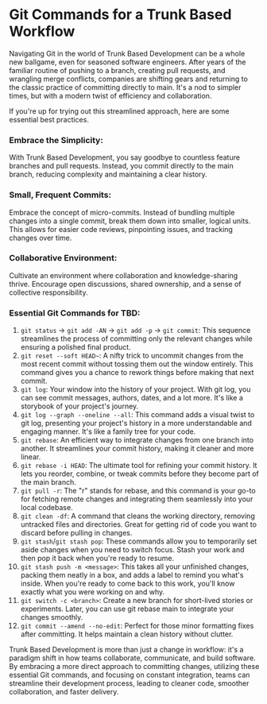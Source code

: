# Git Commands for a Trunk Based Workflow

Navigating Git in the world of Trunk Based Development can be a whole new ballgame, even for seasoned software
engineers.
After years of the familiar routine of pushing to a branch, creating pull requests, and wrangling merge conflicts,
companies are shifting gears and returning to the classic practice of committing directly to main.
It's a nod to simpler times, but with a modern twist of efficiency and collaboration.

If you're up for trying out this streamlined approach, here are some essential best practices.

### Embrace the Simplicity:

With Trunk Based Development, you say goodbye to countless feature branches and pull requests.
Instead, you commit directly to the main branch, reducing complexity and maintaining a clear history.

### Small, Frequent Commits:

Embrace the concept of micro-commits.
Instead of bundling multiple changes into a single commit, break them down into smaller, logical units.
This allows for easier code reviews, pinpointing issues, and tracking changes over time.

### Collaborative Environment:

Cultivate an environment where collaboration and knowledge-sharing thrive.
Encourage open discussions, shared ownership, and a sense of collective responsibility.

### Essential Git Commands for TBD:

1. `git status` → `git add -AN` → `git add -p` → `git commit`: This sequence streamlines the process of committing only
   the relevant changes while ensuring a polished final product.
1. `git reset --soft HEAD~`: A nifty trick to uncommit changes from the most recent commit without tossing them out the
   window entirely. This command gives you a chance to rework things before making that next commit.
1. `git log`: Your window into the history of your project. With git log, you can see commit messages, authors, dates,
   and a lot more. It's like a storybook of your project's journey.
1. `git log --graph --oneline --all`: This command adds a visual twist to git log, presenting your project's history in
   a more understandable and engaging manner. It's like a family tree for your code.
1. `git rebase`: An efficient way to integrate changes from one branch into another. It streamlines your commit history,
   making it cleaner and more linear.
1. `git rebase -i HEAD`: The ultimate tool for refining your commit history. It lets you reorder, combine, or tweak
   commits before they become part of the main branch.
1. `git pull -r`: The "r" stands for rebase, and this command is your go-to for fetching remote changes and integrating
   them seamlessly into your local codebase.
1. `git clean -df`: A command that cleans the working directory, removing untracked files and directories. Great for
   getting rid of code you want to discard before pulling in changes.
1. `git stash`/`git stash pop`: These commands allow you to temporarily set aside changes when you need to switch focus.
   Stash your work and then pop it back when you're ready to resume.
1. `git stash push -m <message>`: This takes all your unfinished changes, packing them neatly in a box, and adds a label
   to remind you what's inside. When you're ready to come back to this work, you'll know exactly what you were working
   on and why.
1. `git switch -c <branch>`: Create a new branch for short-lived stories or experiments. Later, you can use git rebase
   main to integrate your changes smoothly.
1. `git commit --amend --no-edit`: Perfect for those minor formatting fixes after committing. It helps maintain a clean
   history without clutter.

Trunk Based Development is more than just a change in workflow: it's a paradigm shift in how teams collaborate,
communicate, and build software.
By embracing a more direct approach to committing changes, utilizing these essential Git commands, and focusing on
constant integration, teams can streamline their development process, leading to cleaner code, smoother collaboration,
and faster delivery.